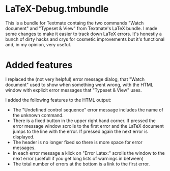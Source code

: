 LaTeX-Debug.tmbundle
====================

This is a bundle for Textmate containg the two commands "Watch document" and "Typeset &amp; View" from Textmate's 
LaTeX bundle. I made some changes to make it easier to track down LaTeX errors. 
It's honestly a bunch of dirty hacks and crys for cosmetic improvements but it's functional and, in my opinion, very useful.

Added features
==============
I replaced the (not very helpful) error message dialog, that "Watch document" used to show when something went wrong,
with the HTML window with explicit error messages that "Typeset &amp; View" uses.

I added the following features to the HTML output:
- The "Undefined control sequence" error message includes the name of the unknown command.
- There is a fixed button in the upper right hand corner. If pressed the error message window scrolls to the first error
and the LaTeX document jumps to the line with the error. If pressed again the next error is displayed.
- The header is no longer fixed so there is more space for error messages.
- In each error message a klick on "Error Latex:" scrolls the window to the next error (usefull if you get long lists of warnings in between)
- The total number of errors at the bottom is a link to the first error.
